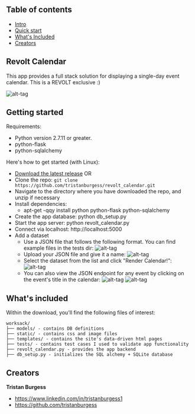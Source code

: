 ## Table of contents

* [Intro](#revolt-calendar)
* [Quick start](#getting-started)
* [What's Included](#whats-included)
* [Creators](#creators)

## Revolt Calendar
This app provides a full stack solution for displaying a single-day event
calendar. This is a REVOLT exclusive :)

![alt-tag](http://i.imgur.com/R0lkGNz.png)

## Getting started

Requirements:

* Python version 2.7.11 or greater.
* python-flask 
* python-sqlalchemy

Here's how to get started (with Linux):

* [Download the latest release](https://github.com/tristanburgess/revolt_calendar/archive/master.zip) OR
* Clone the repo: `git clone https://github.com/tristanburgess/revolt_calendar.git`
* Navigate to the directory where you have downloaded the repo, and unzip if necessary
* Install dependencies:
    * apt-get -qqy install python python-flask python-sqlalchemy
* Create the app database: python db_setup.py
* Start the app server: python revolt_calendar.py
* Connect via localhost: http://localhost:5000
* Add a dataset
    * Use a JSON file that follows the following format. You can find example files in the tests dir:
    ![alt-tag](http://i.imgur.com/II2Mswa.png)
    * Upload your JSON file and give it a name:
    ![alt-tag](http://i.imgur.com/bUFut0W.png)
    * Select the dataset from the list and click "Render Calendar!":
    ![alt-tag](http://i.imgur.com/HJ25vgg.png)
    * You can also view the JSON endpoint for any event by clicking on the event's title in the calendar:
    ![alt-tag](http://i.imgur.com/4tFLQy5.png)
    ![alt-tag](http://i.imgur.com/T2jspjE.png)

## What's included

Within the download, you'll find the following files of interest:

```
worksack/
├── models/ - contains DB definitions
├── static/ - contains css and image files
├── templates/ - contains the site's data-driven html pages
├── tests/ - contains test cases I used to validate app functionality
├── revolt_calendar.py - provides the app backend
├── db_setup.py - initializes the SQL alchemy + SQLite database
```


## Creators

**Tristan Burgess**

* <https://www.linkedin.com/in/tristanburgess1>
* <https://github.com/tristanburgess>
